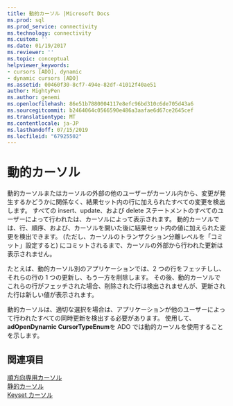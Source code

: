 ```yaml
---
title: 動的カーソル |Microsoft Docs
ms.prod: sql
ms.prod_service: connectivity
ms.technology: connectivity
ms.custom: ''
ms.date: 01/19/2017
ms.reviewer: ''
ms.topic: conceptual
helpviewer_keywords:
- cursors [ADO], dynamic
- dynamic cursors [ADO]
ms.assetid: 00460f30-8cf7-494e-82df-41012f40ae51
author: MightyPen
ms.author: genemi
ms.openlocfilehash: 86e51b7880004117e8efc96bd310c6de705d43a6
ms.sourcegitcommit: b2464064c0566590e486a3aafae6d67ce2645cef
ms.translationtype: MT
ms.contentlocale: ja-JP
ms.lasthandoff: 07/15/2019
ms.locfileid: "67925502"
---
```

# <a name="dynamic-cursors"></a>動的カーソル
動的カーソルまたはカーソルの外部の他のユーザーがカーソル内から、変更が発生するかどうかに関係なく、結果セット内の行に加えられたすべての変更を検出します。 すべての insert、update、および delete ステートメントのすべてのユーザーによって行われたは、カーソルによって表示されます。 動的カーソルでは、行、順序、および、カーソルを開いた後に結果セット内の値に加えられた変更を検出できます。 (ただし、カーソルのトランザクション分離レベルを「コミット」設定すると) にコミットされるまで、カーソルの外部から行われた更新は表示されません。  
  
 たとえば、動的カーソル別のアプリケーションでは、2 つの行をフェッチしし、それらの行の 1 つの更新し、もう一方を削除します。 その後、動的カーソルでこれらの行がフェッチされた場合、削除された行は検出されませんが、更新された行は新しい値が表示されます。  
  
 動的カーソルは、適切な選択を場合は、アプリケーションが他のユーザーによって行われたすべての同時更新を検出する必要があります。 使用して、 **adOpenDynamic CursorTypeEnum**を ADO では動的カーソルを使用することを示します。  
  
## <a name="see-also"></a>関連項目  
 [順方向専用カーソル](../../../ado/guide/data/forward-only-cursors.md)   
 [静的カーソル](../../../ado/guide/data/static-cursors.md)   
 [Keyset カーソル](../../../ado/guide/data/keyset-cursors.md)
